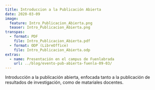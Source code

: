 ```yaml
---
title: Introduccion a la Publicación Abierta
date: 2020-03-09
image:
  feature: Intro_Publicacion_Abierta.png
  teaser: Intro_Publicacion_Abierta.png
transpas:
  - format: PDF
    file: Intro_Publicacion_Abierta.pdf
  - format: ODP (LibreOffice)
    file: Intro_Publicacion_Abierta.odp
extras:
  - name: Presentación en el campus de Fuenlabrada
    url: ../blog/evento-pub-abierta-fuenla-09-03/
---
```


Introducción a la publicación abierta, enfocada tanto a la publicación de resultados de investigación, como de matariales docentes.
